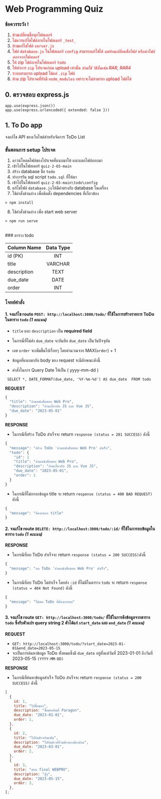 # Web Programming Quiz

### ข้อควรระวัง !

1. <span style="color:red">ห้ามเปลี่ยนชื่อทุกโฟลเดอร์</span>
2. <span style="color:red">ไม่ควรแก้ไขไฟล์ภายในโฟลเดอร์ `_test_`</span>
3. <span style="color:red">ห้ามแก้ไขไฟล์ `server.js`</span>
4. <span style="color:red">ไฟล์ `database.js` ในโฟลเดอร์ `config` สามารถแก้ไขได้ _แต่ห้ามเปลี่ยนชื่อไฟล์ หรือนำไฟล์ออกจากโฟลเดอร์_</span>
5. <span style="color:red">ให้ zip ไฟล์ภายในโฟลเดอร์ `todo`</span>
6. <span style="color:red">ให้ทำการ `zip` โปรเจคก่อน upload เท่านั้น _ห้ามใช้ วิธีอื่นเช่น RAR, RAR4_ </span>
7. <span style="color:red">ระบบสามารถ upload ได้แค่ `.zip` ไฟล์</span>
8. <span style="color:red">ห้าม zip โปรเจคที่ยังมี `node_modules` เพราะจะไม่สามารถ upload ไฟล์ได้</span>

## 0. ตรวจสอบ express.js

```
app.use(express.json())
app.use(express.urlencoded({ extended: false }))
```


## 1. To Do app

จงแก้ไข API ของเว็บไซต์สำหรับจัดการ ToDo List

### ขั้นตอนการ setup โปรเจค

1. ดาวน์โหลดไฟล์ของโปรเจคที่แนบมาให้ และแตกไฟล์ออกมา
2. เข้าไปในโฟลเดอร์ `quiz-2-65-main`
3. สร้าง database ชื่อ `todo`
4. ทำการรัน sql script `todo.sql` ที่ให้มา
5. เข้าไปในโฟลเดอร์ `quiz-2-65-main\todo\config`
6. แก้ไขไฟล์ `database.js`ให้มีค่าตรงกับ database ในเครื่อง
7. ใช้คำสั่งด้านล่าง เพื่อติดตั้ง dependencies ที่เกี่ยวข้อง

```
> npm install
```

8. ใช้คำสั่งด้านล่าง เพื่อ start web server

```
> npm run serve
```

<br/>
### ตาราง todo

| Column Name | Data Type |
| ----------- | :-------: |
| id (PK)     |    INT    |
| title       |  VARCHAR  |
| description |   TEXT    |
| due_date    |   DATE    |
| order       |    INT    |

### โจทย์คำสั่ง

#### 1. จงแก้ไข route `POST: http://localhost:3000/todo/` ที่ใช้ในการสร้างรายการ ToDo ในตาราง `todo` _(1 คะแนน)_

- `title` และ `description` เป็น **required field** 
- ในกรณี่ที่ไม่ส่ง `due_date` จะบันทึก `due_date` เป็นวันปัจจุบัน
- เลข `order` จะเพิ่มขึ้นไปเรื่อยๆ โดยคำนวณจาก MAX(`order`) + 1

- ข้อมูลที่แนบมากับ body ของ request จะมีลักษณะดังนี้

- คำสั่งในการ Query Date ให้เป็น ( yyyy-mm-dd )

```
 SELECT *, DATE_FORMAT(due_date, '%Y-%m-%d') AS due_date  FROM todo
```

**REQUEST**

```javascript
{
  "title": "อ่านหนังสือสอบ Web Pro",
  "description": "อ่านเกี่ยวกับ JS และ Vue JS",
  "due_date": "2023-05-01"
}
```

**RESPONSE**

- ในกรณีที่สร้าง ToDo สำเร็จจะ return `response (status = 201 SUCCESS)` ดังนี้

```javascript
{
  "message": "สร้าง ToDo 'อ่านหนังสือสอบ Web Pro' สำเร็จ",
  "todo": {
    "id": 1
    "title": "อ่านหนังสือสอบ Web Pro",
    "description": "อ่านเกี่ยวกับ JS และ Vue JS",
    "due_date": "2023-05-01",
    "order": 1
  }
}
```

- ในกรณีที่ไม่กรอกข้อมูล title จะ return `response (status = 400 BAD REQUEST)` ดังนี้

```javascript
{
  "message": "ต้องกรอก title"
}
```

#### 2. จงแก้ไข route `DELETE: http://localhost:3000/todo/:id/` ที่ใช้ในการลบข้อมูลในตาราง `todo` _(1 คะแนน)_

**RESPONSE**

- ในกรณีที่ลบ ToDo สำเร็จจะ return `response (status = 200 SUCCESS)`ดังนี้

```javascript
{
  "message": "ลบ ToDo 'อ่านหนังสือสอบ Web Pro' สำเร็จ",
}
```

- ในกรณีที่ลบ ToDo ไม่สำเร็จ โดยส่ง `:id` ที่ไม่มีในตาราง `todo` จะ return `response (status = 404 Not Found)` ดังนี้

```javascript
{
  "message": "ไม่พบ ToDo ที่ต้องการลบ"
}
```

#### 3. จงแก้ไข route `GET: http://localhost:3000/todo/` ที่ใช้ในการดึงข้อมูลจากตาราง `todo` ซึ่งรับตัวแปร query string 2 ตัวได้แก่ `start_date` และ `end_date` _(1 คะแนน)_

**REQUEST**

- `GET: http://localhost:3000/todo/?start_date=2023-01-01&end_date=2023-05-15`
- จะเป็นการค้นหาข้อมูล ToDo ทั้งหมดซึ่งมี `due_date` อยู่ตั้งแต่วันที่ 2023-01-01 ถึงวันที่ 2023-05-15 `(YYYY-MM-DD)`

**RESPONSE**

- ในกรณีที่ค้นหาข้อมูลสำเร็จ ToDo สำเร็จจะ return `response (status = 200 SUCCESS)` ดังนี้

```javascript
[
  {
    id: 1,
    title: "ไปซื้อของ",
    description: "ซื้อของกินที่ Paragon",
    due_date: "2023-01-01",
    order: 1,
  },
  {
    id: 2,
    title: "ไปกินข้าวกับแฟน",
    description: "ไปกินข้าวที่ร้านข้าวแกงข้างบ้าน",
    due_date: "2023-03-01",
    order: 2,
  },
  {
    id: 3,
    title: "สอบ final WEBPRO",
    description: "สู้ๆ",
    due_date: "2023-05-15",
    order: 3,
  },
];
```
